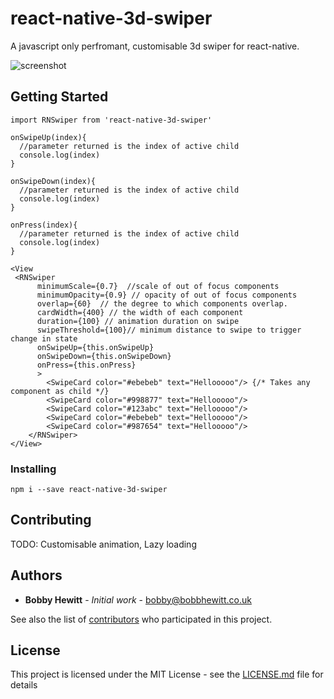# react-native-3d-swiper

A javascript only perfromant, customisable 3d swiper for react-native. 

![screenshot](https://user-images.githubusercontent.com/14819705/28497423-b7e9cfbc-6f7e-11e7-89fd-eb62f8cc6ff2.gif)

## Getting Started

```JSX
import RNSwiper from 'react-native-3d-swiper'

onSwipeUp(index){
  //parameter returned is the index of active child
  console.log(index)
}

onSwipeDown(index){
  //parameter returned is the index of active child
  console.log(index)
}

onPress(index){
  //parameter returned is the index of active child
  console.log(index)
}

<View
 <RNSwiper
      minimumScale={0.7}  //scale of out of focus components
      minimumOpacity={0.9} // opacity of out of focus components
      overlap={60}  // the degree to which components overlap.  
      cardWidth={400} // the width of each component
      duration={100} // animation duration on swipe
      swipeThreshold={100}// minimum distance to swipe to trigger change in state 
      onSwipeUp={this.onSwipeUp}
      onSwipeDown={this.onSwipeDown}
      onPress={this.onPress}
      >
        <SwipeCard color="#ebebeb" text="Hellooooo"/> {/* Takes any component as child */}
        <SwipeCard color="#998877" text="Hellooooo"/>
        <SwipeCard color="#123abc" text="Hellooooo"/>
        <SwipeCard color="#ebebeb" text="Hellooooo"/>
        <SwipeCard color="#987654" text="Hellooooo"/>
    </RNSwiper>
</View>
```

### Installing

```
npm i --save react-native-3d-swiper
```


## Contributing

TODO: Customisable animation, Lazy loading


## Authors

* **Bobby Hewitt** - *Initial work* - <bobby@bobbhewitt.co.uk> 

See also the list of [contributors](https://github.com/Bobby-hewitt/react-native-3d-swiper) who participated in this project.

## License

This project is licensed under the MIT License - see the [LICENSE.md](LICENSE.md) file for details

